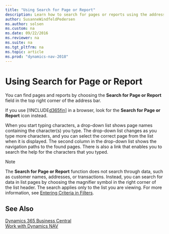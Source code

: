 ```yaml
---
title: "Using Search for Page or Report"
description: Learn how to search for pages or reports using the address batr in your browser.
author: SusanneWindfeldPedersen
ms.author: solsen
ms.custom: na
ms.date: 09/22/2016
ms.reviewer: na
ms.suite: na
ms.tgt_pltfrm: na
ms.topic: article
ms.prod: "dynamics-nav-2018"
---
```


# Using Search for Page or Report
You can find pages and reports by choosing the **Search for Page or Report** field in the top right corner of the address bar.

If you use [!INCLUDE[d365fin](includes/d365fin_md.md)] in a browser, look for the **Search for Page or Report** icon instead.

When you start typing characters, a drop-down list shows page names containing the character(s) you type. The drop-down list changes as you type more characters, and you can select the correct page from the list when it is displayed. The second column in the drop-down list shows the navigation paths to the found pages. There is also a link that enables you to search the help for the characters that you typed.

> [!NOTE]  
>   The **Search for Page or Report** function does not search through data, such as customer names, addresses, or transactions. Instead, you can search for data in list pages by choosing the magnifier symbol in the right corner of the list header. The search applies only to the list you are viewing. For more information, see [Entering Criteria in Filters](ui-enter-criteria-filters.md).  

## See Also
[Dynamics 365 Business Central](/dynamics365/business-central/)  
[Work with Dynamics NAV](ui-work-product.md)
